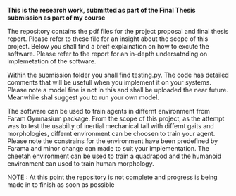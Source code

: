 **This is the research work, submitted as part of the Final Thesis submission as part of my course**

The repository contains the pdf files for the project proposal and final thesis report. Please refer to these file for an insight about the scope of this project.
Below you shall find a breif explaination on how to excute the software. Please refer to the report for an in-depth undersatnding on implemetation of the software. 

Within the submission folder you shall find testing.py. The code has detailed comments that will be usefull when you implement it on your systems. 
Please note a model fine is not in this and shall be uploaded the near future. Meanwhile shal suggest you to run your own model.

The software can be used to train agents in differnt environment from Faram Gymnasium package. From the scope of this project, as the attempt was to test the usabilty of inertial mechanical tail with differnt gaits and morphologies, differnt environment can be choosen to train your agent. Please note the constrains for the environment have been predefined by Farama and minor change can made to suit your implementation. The cheetah environment can be used to train a quadrapod and the humanoid environment can used to train human morphology.

NOTE : At this point the repository is not complete and progress is being made in to finish as soon as possible 
